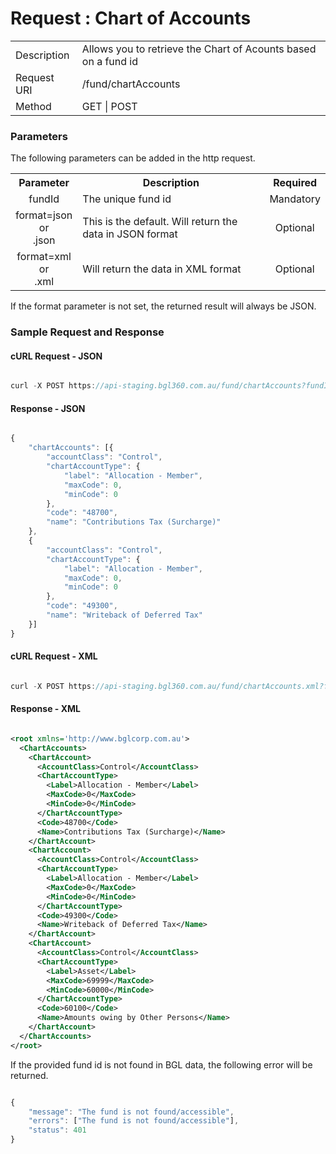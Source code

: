 # Request : Chart of Accounts

<table>
    <tr>
        <td>Description</td>
        <td>Allows you to retrieve the Chart of Acounts based on a fund id</td>
    </tr>
    <tr>
        <td>Request URI</td>
        <td>/fund/chartAccounts</td>
    </tr>
    <tr>
        <td>Method</td>
        <td>GET | POST</td>
    </tr>
</table>

### Parameters

The following parameters can be added in the http request.

<table>
    <tr>
        <th>Parameter</th>
        <th>Description</th>
        <th>Required</th>
    </tr>
    <tr>
        <td align="center">fundId</td>
        <td>The unique fund id</td>
        <td  align="center">Mandatory</td>
    </tr>
    <tr>
        <td align="center">format=json <br> or <br> .json</td>
        <td>This is the default. Will return the data in JSON format</td>
        <td  align="center">Optional</td>
    </tr>
    <tr>
        <td align="center">format=xml  <br> or <br> .xml</td>
        <td>Will return the data in XML format</td>
        <td  align="center">Optional</td>
    </tr>
<table>

If the format parameter is not set, the returned result will always be JSON.

### Sample Request and Response

#### cURL Request - JSON

```javascript

curl -X POST https://api-staging.bgl360.com.au/fund/chartAccounts?fundId=0000000048f240bd0148f28816c80017 --header "Authorization:bearer df2f0e40-606f-4311-8066-590732fd126b"

```

#### Response - JSON

```javascript

{
	"chartAccounts": [{
		"accountClass": "Control",
		"chartAccountType": {
			"label": "Allocation - Member",
			"maxCode": 0,
			"minCode": 0
		},
		"code": "48700",
		"name": "Contributions Tax (Surcharge)"
	},
	{
		"accountClass": "Control",
		"chartAccountType": {
			"label": "Allocation - Member",
			"maxCode": 0,
			"minCode": 0
		},
		"code": "49300",
		"name": "Writeback of Deferred Tax"
	}]
}

```

#### cURL Request - XML

```javascript

curl -X POST https://api-staging.bgl360.com.au/fund/chartAccounts.xml?fundId=0000000048f240bd0148f28816c80017 --header "Authorization:bearer df2f0e40-606f-4311-8066-590732fd126b"

```

#### Response - XML

```xml

<root xmlns='http://www.bglcorp.com.au'>
  <ChartAccounts>
    <ChartAccount>
      <AccountClass>Control</AccountClass>
      <ChartAccountType>
        <Label>Allocation - Member</Label>
        <MaxCode>0</MaxCode>
        <MinCode>0</MinCode>
      </ChartAccountType>
      <Code>48700</Code>
      <Name>Contributions Tax (Surcharge)</Name>
    </ChartAccount>
    <ChartAccount>
      <AccountClass>Control</AccountClass>
      <ChartAccountType>
        <Label>Allocation - Member</Label>
        <MaxCode>0</MaxCode>
        <MinCode>0</MinCode>
      </ChartAccountType>
      <Code>49300</Code>
      <Name>Writeback of Deferred Tax</Name>
    </ChartAccount>
    <ChartAccount>
      <AccountClass>Control</AccountClass>
      <ChartAccountType>
        <Label>Asset</Label>
        <MaxCode>69999</MaxCode>
        <MinCode>60000</MinCode>
      </ChartAccountType>
      <Code>60100</Code>
      <Name>Amounts owing by Other Persons</Name>
    </ChartAccount>
  </ChartAccounts>
</root>

```

If the provided fund id is not found in BGL data, the following error will be returned.

```javascript

{
	"message": "The fund is not found/accessible",
	"errors": ["The fund is not found/accessible"],
	"status": 401
}

```


